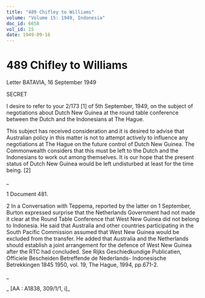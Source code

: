 ```yaml
---
title: "489 Chifley to Williams"
volume: "Volume 15: 1949, Indonesia"
doc_id: 6658
vol_id: 15
date: 1949-09-16
---
```


# 489 Chifley to Williams

Letter BATAVIA, 16 September 1949

SECRET

I desire to refer to your 2/173 [1] of 5th September, 1949, on the subject of negotiations about Dutch New Guinea at the round table conference between the Dutch and the Indonesians at The Hague.

This subject has received consideration and it is desired to advise that Australian policy in this matter is not to attempt actively to influence any negotiations at The Hague on the future control of Dutch New Guinea. The Commonwealth considers that this must be left to the Dutch and the Indonesians to work out among themselves. It is our hope that the present status of Dutch New Guinea would be left undisturbed at least for the time being. [2]

_

1 Document 481.

2 In a Conversation with Teppema, reported by the latter on 1 September, Burton expressed surprise that the Netherlands Government had not made it clear at the Round Table Conference that West New Guinea did not belong to Indonesia. He said that Australia and other countries participating in the South Pacific Commission assumed that West New Guinea would be excluded from the transfer. He added that Australia and the Netherlands should establish a joint arrangement for the defence of West New Guinea after the RTC had concluded. See Rijks Geschiedkundige Publicatien, Officiele Bescheiden Betreffende de Nederlands- Indonesische Betrekkingen 1845 1950, vol. 19, The Hague, 1994, pp.671-2.

_

_ [AA : A1838, 309/1/1, i]_
